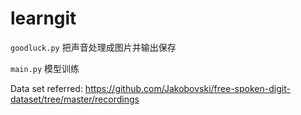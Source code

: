 # learngit  
`goodluck.py`
把声音处理成图片并输出保存

`main.py`
模型训练

Data set referred: https://github.com/Jakobovski/free-spoken-digit-dataset/tree/master/recordings
